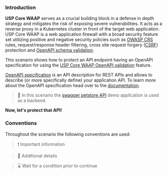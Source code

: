 <!--
SPDX-FileCopyrightText: 2025 United Security Providers AG, Switzerland

SPDX-License-Identifier: GPL-3.0-only
-->

### Introduction

**USP Core WAAP** serves as a crucial building block in a defense in depth strategy and mitigates the risk of exposing severe vulnerabilities. It acts as a reverse proxy in a Kubernetes cluster in front of the target web application. USP Core WAAP is a web application firewall with a broad security feature set utilizing positive and negative security policies such as [OWASP CRS](https://owasp.org/www-project-modsecurity-core-rule-set/) rules, request/response header filtering, cross site request forgery ([CSRF](https://owasp.org/www-community/attacks/csrf)) protection and [OpenAPI schema validation](https://openapis.org).

This scenario shows how to protect an API endpoint having an OpenAPI specification for using the [USP Core WAAP OpenAPI validation](https://docs.united-security-providers.ch/usp-core-waap/openapi-validation/) feature.

[OpenAPI specification](https://swagger.io/docs/specification/v3_0/about/) is an API description for REST APIs and allows to describe (or more specifically define) your application API. To learn more about the OpenAPI specification head over to the [documentation](https://swagger.io/docs/specification/v3_0/basic-structure/).

> &#128270; In this scenario the [swagger petstore API](https://petstore.swagger.io/) demo application is used as a backend.

**Now, let's protect that API!**

### Conventions

Throughout the scenario the following conventions are used:

> &#10071; Important information

> &#128270; Additional details

> &#8987; Wait for a condition prior to continue

